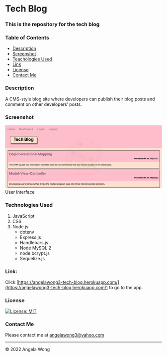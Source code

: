 # Tech Blog

### This is the repository for the tech blog

### Table of Contents

- [Description](#description)
- [Screenshot](#screenshot)
- [Teachologies Used](#technologies-used)
- [Link](#link)
- [License](#license)
- [Contact Me](#contact-me)

### Description

A CMS-style blog site where developers can publish their blog posts and comment on other developers’ posts.

### Screenshot

![UI](./public/images/UI.png)
User Interface

### Technologies Used

1. JavaScript
2. CSS
3. Node.js
   - dotenv
   - Express.js
   - Handlebars.js
   - Node MySQL 2
   - node.bcrypt.js
   - Sequelize.js

### Link:

Click [https://angelawong3-tech-blog.herokuapp.com/](https://angelawong3-tech-blog.herokuapp.com/) to go to the app.

### License

[![License: MIT](https://img.shields.io/badge/license-MIT-green)](https://opensource.org/licenses/MIT)

### Contact Me

Please contact me at angelawong3@yahoo.com

---

© 2022 Angela Wong
